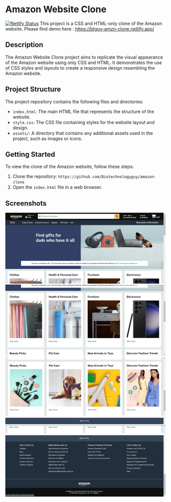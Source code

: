 # Amazon Website Clone

[![Netlify Status](https://api.netlify.com/api/v1/badges/bad6343e-c520-4beb-9927-31fc67617853/deploy-status)](https://app.netlify.com/sites/btguy-amzn-clone/deploys)
This project is a CSS and HTML-only clone of the Amazon website.
Please find demo here : https://btguy-amzn-clone.netlify.app/

## Description

The Amazon Website Clone project aims to replicate the visual appearance of the Amazon website using only CSS and HTML. It demonstrates the use of CSS styles and layouts to create a responsive design resembling the Amazon website.

## Project Structure

The project repository contains the following files and directories:

- `index.html`: The main HTML file that represents the structure of the website.
- `style.css`: The CSS file containing styles for the website layout and design.
- `assets/`: A directory that contains any additional assets used in the project, such as images or icons.

## Getting Started

To view the clone of the Amazon website, follow these steps:

1. Clone the repository: `https://github.com/Biotechnologyguy/amazon-clone`
2. Open the `index.html` file in a web browser.

## Screenshots

![Screenshot 1](./screenshots/Screenshot1.png)
![Screenshot 2](./screenshots/Screenshot2.png)
![Screenshot 3](./screenshots/Screenshot3.png)
![Screenshot 4](./screenshots/Screenshot4.png)
